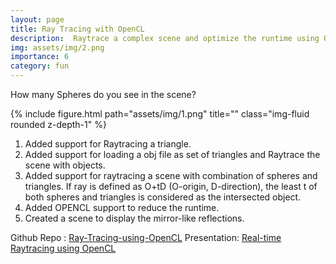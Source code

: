 ```yaml
---
layout: page
title: Ray Tracing with OpenCL
description:  Raytrace a complex scene and optimize the runtime using OPENCL.
img: assets/img/2.png
importance: 6
category: fun
---
```


How many Spheres do you see in the scene?


<div class="row">
    <div class="col-sm mt-md-0">
        {% include figure.html path="assets/img/1.png" title="" class="img-fluid rounded z-depth-1" %}
    </div>
</div>

1. Added support for Raytracing a triangle. 
2. Added support for loading a obj file as set of triangles and Raytrace the scene with objects.
3. Added support for raytracing a scene with combination of spheres and triangles. If ray is defined as O+tD (O-origin, D-direction),   the least t of both spheres and triangles is considered as the intersected object.
4. Added OPENCL support to reduce the runtime.
5. Created a scene to display the mirror-like reflections.

Github Repo : <a href="https://github.com/ajaymopidevi/Ray-Tracing-using-OpenCL">Ray-Tracing-using-OpenCL</a>
Presentation: <a href="https://github.com/ajaymopidevi/Ray-Tracing-using-OpenCL/blob/master/Real-Time%20RayTracing%20using%20OpenCL.pdf">Real-time Raytracing using OpenCL</a>